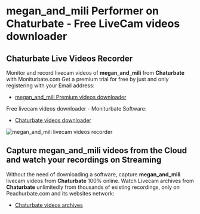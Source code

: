 # megan_and_mili Performer on Chaturbate - Free LiveCam videos downloader

## Chaturbate Live Videos Recorder

Monitor and record livecam videos of **megan_and_mili** from **Chaturbate** with Moniturbate.com
Get a premium trial for free by just and only registering with your Email address:
* [megan_and_mili Premium videos downloader](https://moniturbate.com/request-demo-licence-key.html)

Free livecam videos downloader - Moniturbate Software:
* [Chaturbate videos downloader](https://moniturbate.com/moniturbate-download-software.html)

![megan_and_mili livecam videos recorder](https://peachurnet.com/templates/moniturbate-software.png)


## Capture megan_and_mili videos from the Cloud and watch your recordings on Streaming

Without the need of downloading a software, capture **megan_and_mili** livecam videos from **Chaturbate** 100% online.
Watch Livecam archives from **Chaturbate** unlimitedly from thousands of existing recordings, only on Peachurbate.com and its websites network:
* [Chaturbate videos archives](https://peachurnet.com/)